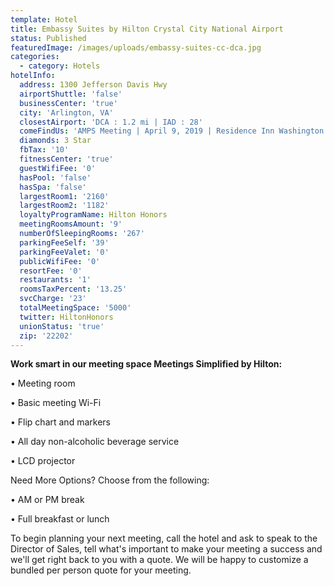 ```yaml
---
template: Hotel
title: Embassy Suites by Hilton Crystal City National Airport
status: Published
featuredImage: /images/uploads/embassy-suites-cc-dca.jpg
categories:
  - category: Hotels
hotelInfo:
  address: 1300 Jefferson Davis Hwy
  airportShuttle: 'false'
  businessCenter: 'true'
  city: 'Arlington, VA'
  closestAirport: 'DCA : 1.2 mi | IAD : 28'
  comeFindUs: 'AMPS Meeting | April 9, 2019 | Residence Inn Washington DC Convention Center'
  diamonds: 3 Star
  fbTax: '10'
  fitnessCenter: 'true'
  guestWifiFee: '0'
  hasPool: 'false'
  hasSpa: 'false'
  largestRoom1: '2160'
  largestRoom2: '1182'
  loyaltyProgramName: Hilton Honors
  meetingRoomsAmount: '9'
  numberOfSleepingRooms: '267'
  parkingFeeSelf: '39'
  parkingFeeValet: '0'
  publicWifiFee: '0'
  resortFee: '0'
  restaurants: '1'
  roomsTaxPercent: '13.25'
  svcCharge: '23'
  totalMeetingSpace: '5000'
  twitter: HiltonHonors
  unionStatus: 'true'
  zip: '22202'
---
```

**Work smart in our meeting space Meetings Simplified by Hilton:**

•	Meeting room

•	Basic meeting Wi-Fi

•	Flip chart and markers

•	All day non-alcoholic beverage service

•	LCD projector

Need More Options? Choose from the following:

•	AM or PM break

•	Full breakfast or lunch

To begin planning your next meeting, call the hotel and ask to speak to the Director of Sales, tell what's important to make your meeting a success and we'll get right back to you with a quote. We will be happy to customize a bundled per person quote for your meeting.
